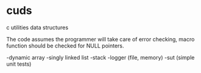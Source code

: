 # cuds
c utilities data structures

The code assumes the programmer will take care of error checking, macro function should be checked for NULL pointers.

-dynamic array
-singly linked list
-stack
-logger (file, memory)
-sut (simple unit tests)

